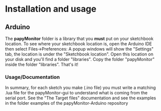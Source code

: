 # Installation and usage

## Arduino

The **papyMonitor** folder is a library that you **must** put on your sketchbook location. To see where your sketchbook location is, open the Arduino IDE then select Files->Preferences: A popup windows will show the "Settings" tab, the location is under the "Sketchbook location".
Open this location on your disk and you'll find a folder "libraries". Copy the folder "papyMonitor" inside the folder "libraries". That's it!

### Usage/Documentation

In summary, for each sketch you make (.ino file) you must write a matching .lua file for the papyMonitor-gui to understand what is coming from the serial port. See the "The Target files" documentation and see the examples in the folder examples of the papyMonitor-Arduino repository
